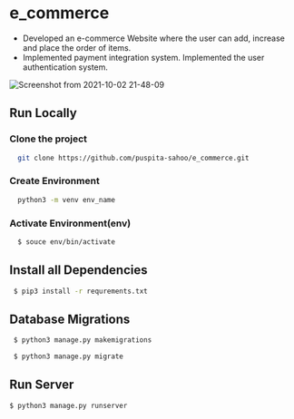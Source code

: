 

# e_commerce

- Developed an e-commerce Website where the user can add, increase and place the order of items.
- Implemented payment integration system. Implemented the user authentication system.

![Screenshot from 2021-10-02 21-48-09](https://user-images.githubusercontent.com/85501280/135724546-cd91f562-4514-42be-ab14-d5aba4d699fb.png)

## Run Locally


### Clone the project


```bash
  git clone https://github.com/puspita-sahoo/e_commerce.git
```

### Create Environment

```bash
  python3 -m venv env_name
```
### Activate Environment(env)

```bash
  $ souce env/bin/activate
```


## Install all Dependencies


```bash
 $ pip3 install -r requrements.txt
```

## Database Migrations


```bash
 $ python3 manage.py makemigrations

```
```bash
 $ python3 manage.py migrate
```

## Run Server

```bash
$ python3 manage.py runserver
```

